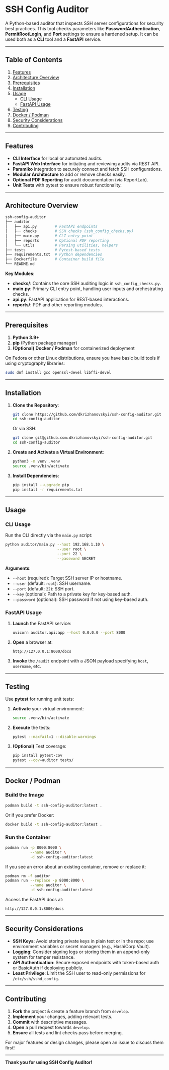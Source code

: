 # **SSH Config Auditor**

A Python-based auditor that inspects SSH server configurations for security best practices. This tool checks parameters like **PasswordAuthentication**, **PermitRootLogin**, and **Port** settings to ensure a hardened setup. It can be used both as a **CLI** tool and a **FastAPI** service.

---

## **Table of Contents**
1. [Features](#features)  
2. [Architecture Overview](#architecture-overview)  
3. [Prerequisites](#prerequisites)  
4. [Installation](#installation)  
5. [Usage](#usage)  
   - [CLI Usage](#cli-usage)  
   - [FastAPI Usage](#fastapi-usage)  
6. [Testing](#testing)  
7. [Docker / Podman](#docker--podman)  
8. [Security Considerations](#security-considerations)  
9. [Contributing](#contributing)

---

## **Features**
- **CLI Interface** for local or automated audits.
- **FastAPI Web Interface** for initiating and reviewing audits via REST API.
- **Paramiko** integration to securely connect and fetch SSH configurations.
- **Modular Architecture** to add or remove checks easily.
- **Optional PDF Reporting** for audit documentation (via ReportLab).
- **Unit Tests** with pytest to ensure robust functionality.

---

## **Architecture Overview**

```bash
ssh-config-auditor
├── auditor
│   ├── api.py        # FastAPI endpoints
│   ├── checks        # SSH checks (ssh_config_checks.py)
│   ├── main.py       # CLI entry point
│   ├── reports       # Optional PDF reporting
│   └── utils         # Parsing utilities, helpers
├── tests             # Pytest-based tests
├── requirements.txt  # Python dependencies
├── Dockerfile        # Container build file
└── README.md
```

**Key Modules**:

- **checks/**: Contains the core SSH auditing logic in `ssh_config_checks.py`.  
- **main.py**: Primary CLI entry point, handling user inputs and orchestrating checks.  
- **api.py**: FastAPI application for REST-based interactions.  
- **reports/**: PDF and other reporting modules.  

---

## **Prerequisites**

1. **Python 3.9+**  
2. **pip** (Python package manager)  
3. **(Optional)** **Docker / Podman** for containerized deployment

On Fedora or other Linux distributions, ensure you have basic build tools if using cryptography libraries:

```bash
sudo dnf install gcc openssl-devel libffi-devel
```

---

## **Installation**

1. **Clone the Repository**:

   ```bash
   git clone https://github.com/dkrizhanovskyi/ssh-config-auditor.git
   cd ssh-config-auditor
   ```

   Or via SSH:

   ```bash
   git clone git@github.com:dkrizhanovskyi/ssh-config-auditor.git
   cd ssh-config-auditor
   ```

2. **Create and Activate a Virtual Environment**:

   ```bash
   python3 -m venv .venv
   source .venv/bin/activate
   ```

3. **Install Dependencies**:

   ```bash
   pip install --upgrade pip
   pip install -r requirements.txt
   ```

---

## **Usage**

### **CLI Usage**
Run the CLI directly via the `main.py` script:
```bash
python auditor/main.py --host 192.168.1.10 \
                       --user root \
                       --port 22 \
                       --password SECRET
```

**Arguments**:
- `--host` (required): Target SSH server IP or hostname.  
- `--user` (default: `root`): SSH username.  
- `--port` (default: `22`): SSH port.  
- `--key` (optional): Path to a private key for key-based auth.  
- `--password` (optional): SSH password if not using key-based auth.

### **FastAPI Usage**
1. **Launch** the FastAPI service:
   ```bash
   uvicorn auditor.api:app --host 0.0.0.0 --port 8000
   ```
2. **Open** a browser at:
   ```
   http://127.0.0.1:8000/docs
   ```
3. **Invoke** the `/audit` endpoint with a JSON payload specifying `host`, `username`, etc.

---

## **Testing**
Use **pytest** for running unit tests:

1. **Activate** your virtual environment:
   ```bash
   source .venv/bin/activate
   ```
2. **Execute** the tests:
   ```bash
   pytest --maxfail=1 --disable-warnings
   ```
3. **(Optional)** Test coverage:
   ```bash
   pip install pytest-cov
   pytest --cov=auditor tests/
   ```

---

## **Docker / Podman**

### **Build the Image**
```bash
podman build -t ssh-config-auditor:latest .
```
Or if you prefer Docker:
```bash
docker build -t ssh-config-auditor:latest .
```

### **Run the Container**
```bash
podman run -p 8000:8000 \
           --name auditor \
           -d ssh-config-auditor:latest
```

If you see an error about an existing container, remove or replace it:
```bash
podman rm -f auditor
podman run --replace -p 8000:8000 \
           --name auditor \
           -d ssh-config-auditor:latest
```

Access the FastAPI docs at:  
```
http://127.0.0.1:8000/docs
```

---

## **Security Considerations**
- **SSH Keys**: Avoid storing private keys in plain text or in the repo; use environment variables or secret managers (e.g., HashiCorp Vault).  
- **Logging**: Consider signing logs or storing them in an append-only system for tamper resistance.  
- **API Authentication**: Secure exposed endpoints with token-based auth or BasicAuth if deploying publicly.  
- **Least Privilege**: Limit the SSH user to read-only permissions for `/etc/ssh/sshd_config`.  

---

## **Contributing**
1. **Fork** the project & create a feature branch from `develop`.  
2. **Implement** your changes, adding relevant tests.  
3. **Commit** with descriptive messages.  
4. **Open** a pull request towards `develop`.  
5. **Ensure** all tests and lint checks pass before merging.

For major features or design changes, please open an issue to discuss them first!

---

**Thank you for using SSH Config Auditor!**  

